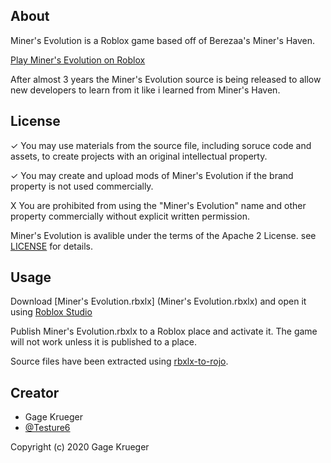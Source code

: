 ## About
Miner's Evolution is a Roblox game based off of Berezaa's Miner's Haven.

[Play Miner's Evolution on Roblox](https://www.roblox.com/games/3138399874)

After almost 3 years the Miner's Evolution source is being released to allow new developers to learn from it like i learned from Miner's Haven.

## License

✓ You may use materials from the source file, including soruce code and assets, to create projects with an original intellectual property.

✓ You may create and upload mods of Miner's Evolution if the brand property is not used commercially.

X You are prohibited from using the "Miner's Evolution" name and other property commercially without explicit written permission.

Miner's Evolution is avalible under the terms of the Apache 2 License. see [LICENSE](LICENSE) for details.

## Usage

Download [Miner's Evolution.rbxlx] (Miner's Evolution.rbxlx) and open it using [Roblox Studio](https://www.roblox.com/create)

Publish Miner's Evolution.rbxlx to a Roblox place and activate it. The game will not work unless it is published to a place.

Source files have been extracted using [rbxlx-to-rojo](https://github.com/rojo-rbx/rbxlx-to-rojo).

## Creator
* Gage Krueger
* [@Testure6](https://twitter.com/Testure6)

Copyright (c) 2020 Gage Krueger